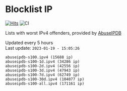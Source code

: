 # Blocklist IP

[![Hits](https://hits.seeyoufarm.com/api/count/incr/badge.svg?url=https%3A%2F%2Fgithub.com%2Fborestad%2Fblocklist-ip%2F&count_bg=%2379C83D&title_bg=%23555555&icon=&icon_color=%23E7E7E7&title=hits&edge_flat=false)](https://hits.seeyoufarm.com)  ![CI](https://img.shields.io/github/workflow/status/borestad/blocklist-ip/CI?style=flat-square)

Lists with worst IPv4 offenders, provided by [AbuseIPDB](https://www.abuseipdb.com/)

<!-- FOOTER-PLACEHOLDER -->
Updated every 5 hours<br>
Last update: `2023-01-19 - 15:05:26`
```
abuseipdb-s100.ipv4 (15688 ip)
abuseipdb-s100-1d.ipv4 (34286 ip)
abuseipdb-s100-2d.ipv4 (42556 ip)
abuseipdb-s100-3d.ipv4 (47943 ip)
abuseipdb-s100-7d.ipv4 (62749 ip)
abuseipdb-s100-30d.ipv4 (104077 ip)
abuseipdb-s100-all.ipv4 (171161 ip)
```
